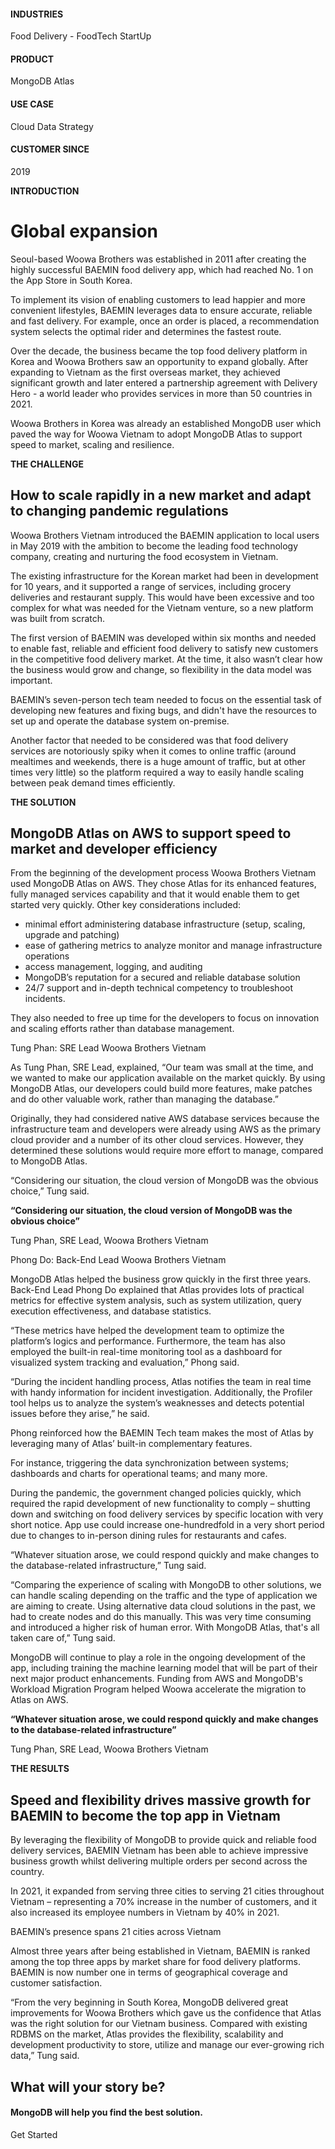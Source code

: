 #### INDUSTRIES

Food Delivery - FoodTech StartUp

#### PRODUCT

MongoDB Atlas

#### USE CASE

Cloud Data Strategy

#### CUSTOMER SINCE

2019

**INTRODUCTION**

# Global expansion

Seoul-based Woowa Brothers was established in 2011 after creating the highly successful BAEMIN food delivery app, which had reached No. 1 on the App Store in South Korea.

To implement its vision of enabling customers to lead happier and more convenient lifestyles, BAEMIN leverages data to ensure accurate, reliable and fast delivery. For example, once an order is placed, a recommendation system selects the optimal rider and determines the fastest route.

Over the decade, the business became the top food delivery platform in Korea and Woowa Brothers saw an opportunity to expand globally. After expanding to Vietnam as the first overseas market, they achieved significant growth and later entered a partnership agreement with Delivery Hero - a world leader who provides services in more than 50 countries in 2021.

Woowa Brothers in Korea was already an established MongoDB user which paved the way for Woowa Vietnam to adopt MongoDB Atlas to support speed to market, scaling and resilience.

**THE CHALLENGE**

## How to scale rapidly in a new market and adapt to changing pandemic regulations

Woowa Brothers Vietnam introduced the BAEMIN application to local users in May 2019 with the ambition to become the leading food technology company, creating and nurturing the food ecosystem in Vietnam.

The existing infrastructure for the Korean market had been in development for 10 years, and it supported a range of services, including grocery deliveries and restaurant supply. This would have been excessive and too complex for what was needed for the Vietnam venture, so a new platform was built from scratch.

The first version of BAEMIN was developed within six months and needed to enable fast, reliable and efficient food delivery to satisfy new customers in the competitive food delivery market. At the time, it also wasn’t clear how the business would grow and change, so flexibility in the data model was important.

BAEMIN’s seven-person tech team needed to focus on the essential task of developing new features and fixing bugs, and didn't have the resources to set up and operate the database system on-premise.

Another factor that needed to be considered was that food delivery services are notoriously spiky when it comes to online traffic (around mealtimes and weekends, there is a huge amount of traffic, but at other times very little) so the platform required a way to easily handle scaling between peak demand times efficiently.

**THE SOLUTION**

## MongoDB Atlas on AWS to support speed to market and developer efficiency

From the beginning of the development process Woowa Brothers Vietnam used MongoDB Atlas on AWS. They chose Atlas for its enhanced features, fully managed services capability and that it would enable them to get started very quickly. Other key considerations included:

-   minimal effort administering database infrastructure (setup, scaling, upgrade and patching)
-   ease of gathering metrics to analyze monitor and manage infrastructure operations
-   access management, logging, and auditing
-   MongoDB’s reputation for a secured and reliable database solution
-   24/7 support and in-depth technical competency to troubleshoot incidents.

They also needed to free up time for the developers to focus on innovation and scaling efforts rather than database management.

Tung Phan: SRE Lead Woowa Brothers Vietnam

As Tung Phan, SRE Lead, explained, “Our team was small at the time, and we wanted to make our application available on the market quickly. By using MongoDB Atlas, our developers could build more features, make patches and do other valuable work, rather than managing the database.”

Originally, they had considered native AWS database services because the infrastructure team and developers were already using AWS as the primary cloud provider and a number of its other cloud services. However, they determined these solutions would require more effort to manage, compared to MongoDB Atlas.

“Considering our situation, the cloud version of MongoDB was the obvious choice,” Tung said.

**“Considering our situation, the cloud version of MongoDB was the obvious choice”**

Tung Phan, SRE Lead, Woowa Brothers Vietnam

Phong Do: Back-End Lead Woowa Brothers Vietnam

MongoDB Atlas helped the business grow quickly in the first three years. Back-End Lead Phong Do explained that Atlas provides lots of practical metrics for effective system analysis, such as system utilization, query execution effectiveness, and database statistics.

“These metrics have helped the development team to optimize the platform’s logics and performance. Furthermore, the team has also employed the built-in real-time monitoring tool as a dashboard for visualized system tracking and evaluation,” Phong said.

“During the incident handling process, Atlas notifies the team in real time with handy information for incident investigation. Additionally, the Profiler tool helps us to analyze the system’s weaknesses and detects potential issues before they arise,” he said.

Phong reinforced how the BAEMIN Tech team makes the most of Atlas by leveraging many of Atlas’ built-in complementary features.

For instance, triggering the data synchronization between systems; dashboards and charts for operational teams; and many more.

During the pandemic, the government changed policies quickly, which required the rapid development of new functionality to comply – shutting down and switching on food delivery services by specific location with very short notice. App use could increase one-hundredfold in a very short period due to changes to in-person dining rules for restaurants and cafes.

“Whatever situation arose, we could respond quickly and make changes to the database-related infrastructure,” Tung said.

“Comparing the experience of scaling with MongoDB to other solutions, we can handle scaling depending on the traffic and the type of application we are aiming to create. Using alternative data cloud solutions in the past, we had to create nodes and do this manually. This was very time consuming and introduced a higher risk of human error. With MongoDB Atlas, that's all taken care of,” Tung said.

MongoDB will continue to play a role in the ongoing development of the app, including training the machine learning model that will be part of their next major product enhancements. Funding from AWS and MongoDB's Workload Migration Program helped Woowa accelerate the migration to Atlas on AWS.

**“Whatever situation arose, we could respond quickly and make changes to the database-related infrastructure”**  

Tung Phan, SRE Lead, Woowa Brothers Vietnam

**THE RESULTS**

## Speed and flexibility drives massive growth for BAEMIN to become the top app in Vietnam

By leveraging the flexibility of MongoDB to provide quick and reliable food delivery services, BAEMIN Vietnam has been able to achieve impressive business growth whilst delivering multiple orders per second across the country.

In 2021, it expanded from serving three cities to serving 21 cities throughout Vietnam – representing a 70% increase in the number of customers, and it also increased its employee numbers in Vietnam by 40% in 2021.

BAEMIN’s presence spans 21 cities across Vietnam

Almost three years after being established in Vietnam, BAEMIN is ranked among the top three apps by market share for food delivery platforms. BAEMIN is now number one in terms of geographical coverage and customer satisfaction.

“From the very beginning in South Korea, MongoDB delivered great improvements for Woowa Brothers which gave us the confidence that Atlas was the right solution for our Vietnam business. Compared with existing RDBMS on the market, Atlas provides the flexibility, scalability and development productivity to store, utilize and manage our ever-growing rich data,” Tung said.

## What will your story be?

#### MongoDB will help you find the best solution.

Get Started